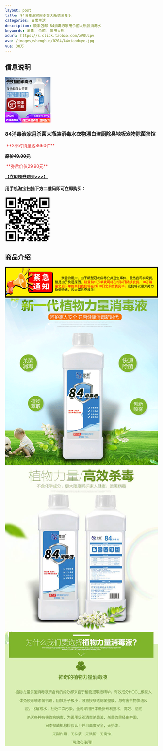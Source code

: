 ```yaml
---
layout: post
title: 84消毒液家用杀菌大瓶装消毒水
categories: 日常生活
description: 顺丰包邮 84消毒液家用杀菌大瓶装消毒水
keywords: 消毒, 杀菌, 家用大瓶
xdurl: https://s.click.taobao.com/xV0Ucpv
ava: /images/shenghuo/0204/84xiaoduye.jpg
yue: 30万
---
```




## 信息说明
![84消毒液大瓶家用](/images/shenghuo/0204/84xiaoduye.jpg)

### 84消毒液家用杀菌大瓶装消毒水衣物漂白洁厕除臭地板宠物除菌宾馆

 <img src="http://kindeditor.net/ke4/plugins/emoticons/images/100.gif" border="0" alt="" />
<span style="color:#E53333;">**2小时销量达8660件** </span>
<img src="http://kindeditor.net/ke4/plugins/emoticons/images/100.gif" border="0" alt="" />


**~~原价49.90元~~**

<img src="http://kindeditor.net/ke4/plugins/emoticons/images/100.gif" border="0" alt="" />
<span style="color:#E53333;">**券后价仅29.90元**</span>
<img src="http://kindeditor.net/ke4/plugins/emoticons/images/100.gif" border="0" alt="" />

<img src="http://kindeditor.net/ke4/plugins/emoticons/images/87.gif" border="0" alt="" />**[【立即领券购买>>>】](https://s.click.taobao.com/59xmbpv)**<img src="http://kindeditor.net/ke4/plugins/emoticons/images/87.gif" border="0" alt="" />


#### 用手机淘宝扫描下方二维码即可立即购买：

![84消毒液大瓶家用](/images/shenghuo/0204/84img.png)


## 商品介绍

![84消毒液大瓶家用](/images/shenghuo/0204/84tongzhi.jpg)
![84消毒液大瓶家用](/images/shenghuo/0204/84tu1.png)
![84消毒液大瓶家用](/images/shenghuo/0204/84tu2.jpg)
![84消毒液大瓶家用](/images/shenghuo/0204/84tu3.jpg)
